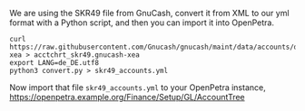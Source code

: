 We are using the SKR49 file from GnuCash, convert it from XML to our yml format with a Python script, and then you can import it into OpenPetra.

```
curl https://raw.githubusercontent.com/Gnucash/gnucash/maint/data/accounts/de_DE/acctchrt_skr49.gnucash-xea > acctchrt_skr49.gnucash-xea
export LANG=de_DE.utf8
python3 convert.py > skr49_accounts.yml
```

Now import that file `skr49_accounts.yml` to your OpenPetra instance, https://openpetra.example.org/Finance/Setup/GL/AccountTree
